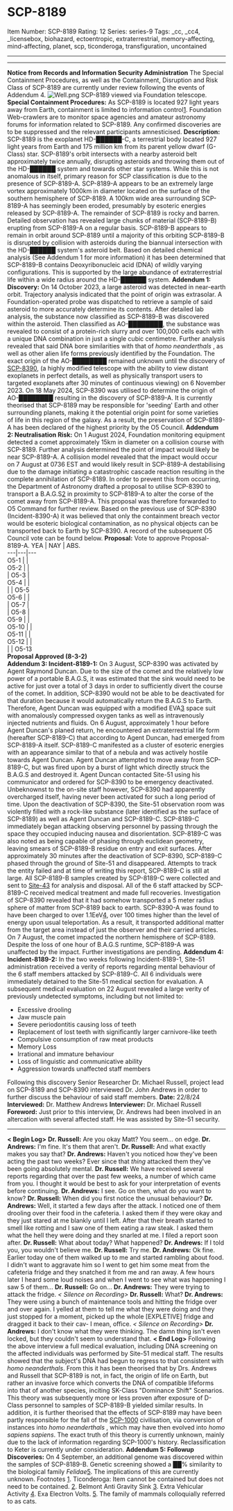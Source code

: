 # SCP-8189
Item Number: SCP-8189
Rating: 12
Series: series-9
Tags: _cc, _cc4, _licensebox, biohazard, ectoentropic, extraterrestrial, memory-affecting, mind-affecting, planet, scp, ticonderoga, transfiguration, uncontained

---

* * *
**Notice from Records and Information Security Administration**
The Special Containment Procedures, as well as the Containment, Disruption and Risk Class of SCP-8189 are currently under review following the events of Addendum 4.
![Well.png](https://scp-wiki.wdfiles.com/local--files/scp-8189/Well.png)
SCP-8189 viewed via Foundation telescope.
**Special Containment Procedures:** As SCP-8189 is located 927 light years away from Earth, containment is limited to information control[1](javascript:;). Foundation Web-crawlers are to monitor space agencies and amateur astronomy forums for information related to SCP-8189. Any confirmed discoveries are to be suppressed and the relevant participants amnesticised.
**Description:** SCP-8189 is the exoplanet HD-██████-C, a terrestrial body located 927 light years from Earth and 175 million km from its parent yellow dwarf (G-Class) star. SCP-8189's orbit intersects with a nearby asteroid belt approximately twice annually, disrupting asteroids and throwing them out of the HD-██████ system and towards other star systems. While this is not anomalous in itself, primary reason for SCP classification is due to the presence of SCP-8189-A.
SCP-8189-A appears to be an extremely large vortex approximately 1000km in diameter located on the surface of the southern hemisphere of SCP-8189. A 100km wide area surrounding SCP-8189-A has seemingly been eroded, presumably by esoteric energies released by SCP-8189-A. The remainder of SCP-8189 is rocky and barren.
Detailed observation has revealed large chunks of material (SCP-8189-B) erupting from SCP-8189-A on a regular basis. SCP-8189-B appears to remain in orbit around SCP-8189 until a majority of this orbiting SCP-8189-B is disrupted by collision with asteroids during the biannual intersection with the HD-██████ system's asteroid belt. Based on detailed chemical analysis (See Addendum 1 for more information) it has been determined that SCP-8189-B contains Deoxyribonucleic acid (DNA) of wildly varying configurations. This is supported by the large abundance of extraterrestrial life within a wide radius around the HD-██████ system.
**Addendum 1: Discovery:**
On 14 October 2023, a large asteroid was detected in near-earth orbit. Trajectory analysis indicated that the point of origin was extrasolar. A Foundation-operated probe was dispatched to retrieve a sample of said asteroid to more accurately determine its contents. After detailed lab analysis, the substance now classified as SCP-8189-B was discovered within the asteroid. Then classified as AO-████████, the substance was revealed to consist of a protein-rich slurry and over 100,000 cells each with a unique DNA combination in just a single cubic centimetre. Further analysis revealed that said DNA bore similarities with that of _homo neanderthals_ , as well as other alien life forms previously identified by the Foundation.
The exact origin of the AO-████████ remained unknown until the discovery of [SCP-8390](/scp-8390), (a highly modified telescope with the ability to view distant exoplanets in perfect details, as well as physically transport users to targeted exoplanets after 30 minutes of continuous viewing) on 6 November 2023. On 18 May 2024, SCP-8390 was utilised to determine the origin of AO-████████ resulting in the discovery of SCP-8189-A.
It is currently theorised that SCP-8189 may be responsible for 'seeding' Earth and other surrounding planets, making it the potential origin point for some varieties of life in this region of the galaxy. As a result, the preservation of SCP-8189-A has been declared of the highest priority by the O5 Council.
**Addendum 2: Neutralisation Risk:**
On 1 August 2024, Foundation monitoring equipment detected a comet approximately 15km in diameter on a collision course with SCP-8189. Further analysis determined the point of impact would likely be near SCP-8189-A. A collision model revealed that the impact would occur on 7 August at 0736 EST and would likely result in SCP-8189-A destabilising due to the damage initiating a catastrophic cascade reaction resulting in the complete annihilation of SCP-8189. In order to prevent this from occurring, the Department of Astronomy drafted a proposal to utilise SCP-8390 to transport a B.A.G.S[2](javascript:;) in proximity to SCP-8189-A to alter the corse of the comet away from SCP-8189-A.
This proposal was therefore forwarded to O5 Command for further review. Based on the previous use of SCP-8390 (Incident-8390-A) it was believed that only the containment breach vector would be esoteric biological contamination, as no physical objects can be transported back to Earth by SCP-8390. A record of the subsequent O5 Council vote can be found below.
**Proposal:** Vote to approve Proposal-8189-A.
YEA | NAY | ABS.  
---|---|---  
O5-1 |  |   
O5-2 |  |   
| O5-3 |   
O5-4 |  |   
|  | O5-5  
O5-6 |  |   
| O5-7 |   
| O5-8 |   
O5-9 |  |   
O5-10 |  |   
O5-11 |  |   
O5-12 |  |   
|  | O5-13  
**Proposal Approved (8-3-2)**  
**Addendum 3: Incident-8189-1:**
On 3 August, SCP-8390 was activated by Agent Raymond Duncan. Due to the size of the comet and the relatively low power of a portable B.A.G.S, it was estimated that the sink would need to be active for just over a total of 3 days in order to sufficiently divert the course of the comet. In addition, SCP-8390 would not be able to be deactivated for that duration because it would automatically return the B.A.G.S to Earth. Therefore, Agent Duncan was equipped with a modified EVA[3](javascript:;) space suit with anomalously compressed oxygen tanks as well as intravenously injected nutrients and fluids.
On 6 August, approximately 1 hour before Agent Duncan's planed return, he encountered an extraterrestrial life form (hereafter SCP-8189-C) that according to Agent Duncan, had emerged from SCP-8189-A itself.
SCP-8189-C manifested as a cluster of esoteric energies with an appearance similar to that of a nebula and was actively hostile towards Agent Duncan. Agent Duncan attempted to move away from SCP-8189-C, but was fired upon by a burst of light which directly struck the B.A.G.S and destroyed it. Agent Duncan contacted Site-51 using his communicator and ordered for SCP-8390 to be emergency deactivated. Unbeknownst to the on-site staff however, SCP-8390 had apparently overcharged itself, having never been activated for such a long period of time.
Upon the deactivation of SCP-8390, the Site-51 observation room was violently filled with a rock-like substance (later identified as the surface of SCP-8189) as well as Agent Duncan and SCP-8189-C. SCP-8189-C immediately began attacking observing personnel by passing through the space they occupied inducing nausea and disorientation. SCP-8189-C was also noted as being capable of phasing through euclidean geometry, leaving smears of SCP-8189-B residue on entry and exit surfaces.
After approximately 30 minutes after the deactivation of SCP-8390, SCP-8189-C phased through the ground of Site-51 and disappeared. Attempts to track the entity failed and at time of writing this report, SCP-8189-C is still at large. All SCP-8189-B samples created by SCP-8189-C were collected and sent to [Site-43](https://scp-wiki.wikidot.com/secure-facility-dossier-site-43) for analysis and disposal. All of the 6 staff attacked by SCP-8189-C received medical treatment and made full recoveries.
Investigation of SCP-8390 revealed that it had somehow transported a 5 meter radius sphere of matter from SCP-8189 back to earth. SCP-8390-A was found to have been charged to over 1.1EeV[4](javascript:;), over 100 times higher than the level of energy upon usual teleportation. As a result, it transported additional matter from the target area instead of just the observer and their carried articles.
On 7 August, the comet impacted the northern hemisphere of SCP-8189. Despite the loss of one hour of B.A.G.S runtime, SCP-8189-A was unaffected by the impact. Further investigations are pending.
**Addendum 4: Incident-8189-2:**
In the two weeks following Incident-8189-1, Site-51 administration received a verity of reports regarding mental behaviour of the 6 staff members attacked by SCP-8189-C. All 6 individuals were immediately detained to the Site-51 medical section for evaluation. A subsequent medical evaluation on 22 August revealed a large verity of previously undetected symptoms, including but not limited to:
  * Excessive drooling
  * Jaw muscle pain
  * Severe periodontitis causing loss of teeth
  * Replacement of lost teeth with significantly larger carnivore-like teeth
  * Compulsive consumption of raw meat products
  * Memory Loss
  * Irrational and immature behaviour
  * Loss of linguistic and communicative ability
  * Aggression towards unaffected staff members

Following this discovery Senior Researcher Dr. Michael Russell, project lead on SCP-8189 and SCP-8390 interviewed Dr. John Andrews in order to further discuss the behaviour of said staff members.
**Date:** 22/8/24
**Interviewed:** Dr. Matthew Andrews
**Interviewer:** Dr. Michael Russell
**Foreword:** Just prior to this interview, Dr. Andrews had been involved in an altercation with several affected staff. He was assisted by Site-51 security.
* * *
**< Begin Log>**
**Dr. Russell:** Are you okay Matt? You seem… on edge.
**Dr. Andrews:** I'm fine. It's them that aren't.
**Dr. Russell:** And what exactly makes you say that?
**Dr. Andrews:** Haven't you noticed how they've been acting the past two weeks? Ever since that _thing_ attacked them they've been going absolutely mental.
**Dr. Russell:** We have received several reports regarding that over the past few weeks, a number of which came from you. I thought it would be best to ask for your interpretation of events before continuing.
**Dr. Andrews:** I see. Go on then, what do you want to know?
**Dr. Russell:** When did you first notice the unusual behaviour?
**Dr. Andrews:** Well, it started a few days after the attack. I noticed one of them drooling over their food in the cafeteria. I asked them if they were okay and they just stared at me blankly until I left. After that their breath started to smell like rotting and I saw one of them eating a raw steak. I asked them what the hell they were doing and they snarled at me. I filed a report soon after.
**Dr. Russell:** What about today? What happened?
**Dr. Andrews:** If I told you, you wouldn't believe me.
**Dr. Russell:** Try me.
**Dr. Andrews:** Ok fine. Earlier today one of them walked up to me and started rambling about food. I didn't want to aggravate him so I went to get him some meat from the cafeteria fridge and they snatched it from me and ran away. A few hours later I heard some loud noises and when I went to see what was happening I saw 5 of them…
**Dr. Russell:** Go on…
**Dr. Andrews:** They were trying to attack the fridge.
_< Silence on Recording>_
**Dr. Russell:** What?
**Dr. Andrews:** They were using a bunch of maintenance tools and hitting the fridge over and over again. I yelled at them to tell me what they were doing and they just stopped for a moment, picked up the whole [EXPLETIVE] fridge and dragged it back to their cav- I mean, office.
_< Silence on Recording>_
**Dr. Andrews:** I don't know what they were thinking. The damn thing isn't even locked, but they couldn't seem to understand that.
**< End Log>**
Following the above interview a full medical evaluation, including DNA screening on the affected individuals was performed by Site-51 medical staff. The results showed that the subject's DNA had begun to regress to that consistent with _homo neanderthals_.
From this it has been theorised that by Drs. Andrews and Russell that SCP-8189 is not, in fact, the origin of life on Earth, but rather an invasive force which converts the DNA of compatible lifeforms into that of another species, inciting SK-Class "Dominance Shift" Scenarios. This theory was subsequently more or less proven after exposure of D-Class personnel to samples of SCP-8189-B yielded similar results.
In addition, it is further theorised that the effects of SCP-8189 may have been partly responsible for the fall of the [SCP-1000](/scp-1000) civilisation, via conversion of instances into _homo neanderthals_ , which may have then evolved into _homo sapiens sapiens_. The exact truth of this theory is currently unknown, mainly due to the lack of information regarding SCP-1000's history. Reclassification to Keter is currently under consideration.
**Addendum 5: Followup Discoveries:**
On 4 September, an additional genome was discovered within the samples of SCP-8189-B. Genetic screening showed a ██% similarity to the biological family _Felidae_[5](javascript:;). The implications of this are currently unknown.
Footnotes
[1](javascript:;). Ticonderoga: Item cannot be contained but does not need to be contained.
[2](javascript:;). Belmont Anti Gravity Sink
[3](javascript:;). Extra Vehicular Activity
[4](javascript:;). Exa Electron Volts.
[5](javascript:;). The family of mammals colloquially referred to as cats.